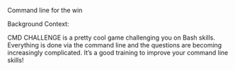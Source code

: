 Command line for the win

Background Context:

CMD CHALLENGE is a pretty cool game challenging you on Bash skills. Everything is done via the command line and the questions are becoming increasingly complicated. It’s a good training to improve your command line skills!
